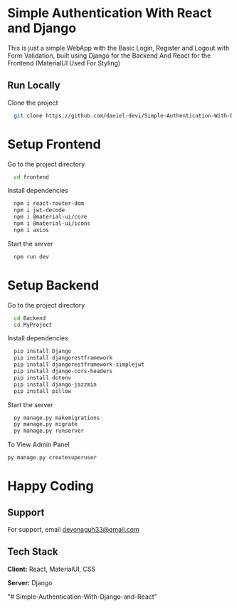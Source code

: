 # Simple Authentication With React and Django

This is just a simple WebApp with the Basic Login, Register and Logout with Form Validation, built using Django for the Backend And React for the Frontend (MaterialUI Used For Styling)




## Run Locally

Clone the project

```bash
  git clone https://github.com/daniel-devi/Simple-Authentication-With-Django-and-React.git
```

# Setup Frontend

Go to the project directory 
```bash
  cd frontend
```

Install dependencies

```bash
  npm i react-router-dom
  npm i jwt-decode
  npm i @material-ui/core
  npm i @material-ui/icons
  npm i axios
```

Start the server

```bash
  npm run dev
```

# Setup Backend

Go to the project directory 
```bash
  cd Backend
  cd MyProject
```

Install dependencies

```bash
  pip install Django
  pip install djangorestframework
  pip install djangorestframework-simplejwt
  pip install django-cors-headers
  pip install dotenv
  pip install django-jazzmin
  pip install pillow
```

Start the server

```bash
  py manage.py makemigrations
  py manage.py migrate
  py manage.py runserver
  ```
  To View Admin Panel
   ```bash
   py manage.py createsuperuser
   ```
# Happy Coding


## Support

For support, email devonaguh33@gmail.com 

## Tech Stack

**Client:** React, MaterialUI, CSS 

**Server:** Django

"# Simple-Authentication-With-Django-and-React" 
